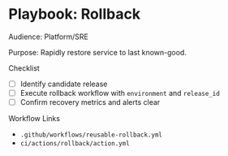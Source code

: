  # Playbook: Rollback

 Audience: Platform/SRE

 Purpose: Rapidly restore service to last known-good.

 Checklist
 - [ ] Identify candidate release
 - [ ] Execute rollback workflow with `environment` and `release_id`
 - [ ] Confirm recovery metrics and alerts clear

 Workflow Links
 - `.github/workflows/reusable-rollback.yml`
 - `ci/actions/rollback/action.yml`


